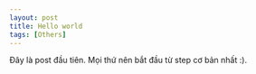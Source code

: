 ```yaml
---
layout: post
title: Hello world
tags: [Others]
---
```


Đây là post đầu tiên. Mọi thứ nên bắt đầu từ step cơ bản nhất :).
